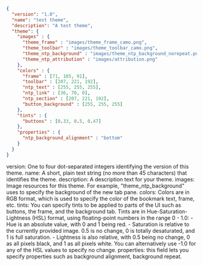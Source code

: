 ```json
{
  "version": "1.0",
  "name": "test theme",
  "description": "A test theme",
  "theme": {
    "images" : {
      "theme_frame" : "images/theme_frame_camo.png",
      "theme_toolbar" : "images/theme_toolbar_camo.png",
      "theme_ntp_background" : "images/theme_ntp_background_norepeat.png",
      "theme_ntp_attribution" : "images/attribution.png"
    },
    "colors" : {
      "frame" : [71, 105, 91],
      "toolbar" : [207, 221, 192],
      "ntp_text" : [255, 255, 255],
      "ntp_link" : [36, 70, 0],
      "ntp_section" : [207, 221, 192],
      "button_background" : [255, 255, 255]
    },
    "tints" : {
      "buttons" : [0.33, 0.5, 0.47]
    },
    "properties" : {
      "ntp_background_alignment" : "bottom"
    }
  }
}
```
      
version: One to four dot-separated integers identifying the version of this theme.
name: A short, plain text string (no more than 45 characters) that identifies the theme.
description: A description text for your theme.
images: Image resources for this theme. For example, "theme_ntp_background" uses to specify the background of the new tab pane.
colors: Colors are in RGB format, which is used to specify the color of the bookmark text, frame, etc.
tints: You can specify tints to be applied to parts of the UI such as buttons, the frame, and the background tab.
Tints are in Hue-Saturation-Lightness (HSL) format, using floating-point numbers in the range 0 - 1.0: - Hue is an absolute value, with 0 and 1 being red. - Saturation is relative to the currently provided image. 0.5 is no change, 0 is totally desaturated, and 1 is full saturation. - Lightness is also relative, with 0.5 being no change, 0 as all pixels black, and 1 as all pixels white. You can alternatively use -1.0 for any of the HSL values to specify no change.
properties: this field lets you specify properties such as background alignment, background repeat.